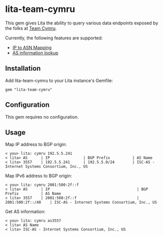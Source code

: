 # lita-team-cymru

This gem gives Lita the ability to query various data endpoints exposed
by the folks at [Team Cymru](www.team-cymru.org).

Currently, the following features are supported:

* [IP to ASN Mapping](http://www.team-cymru.org/IP-ASN-mapping.html)
* [AS information lookup](http://www.team-cymru.org/IP-ASN-mapping.html)

## Installation

Add lita-team-cymru to your Lita instance's Gemfile:

```
gem "lita-team-cymru"
```

## Configuration

This gem requires no configuration.

## Usage

Map IP address to BGP origin:

```
< you> lita: cymru 192.5.5.241
< lita> AS      | IP               | BGP Prefix          | AS Name
< lita> 3557    | 192.5.5.241      | 192.5.5.0/24        | ISC-AS - Internet Systems Consortium, Inc., US
```

Map IPv6 address to BGP origin:

```
< you> lita: cymru 2001:500:2f::f
< lita> AS      | IP                                       | BGP Prefix          | AS Name
< lita> 3557    | 2001:500:2f::f                           | 2001:500:2f::/48    | ISC-AS - Internet Systems Consortium, Inc., US
```

Get AS information:

```
< you> lita: cymru as3557
< lita> AS Name
< lita> ISC-AS - Internet Systems Consortium, Inc., US
```

